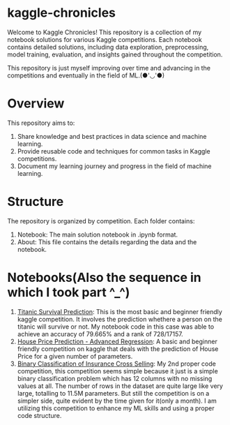 # kaggle-chronicles
Welcome to Kaggle Chronicles! This repository is a collection of my notebook solutions for various Kaggle competitions. Each notebook contains detailed solutions, including data exploration, preprocessing, model training, evaluation, and insights gained throughout the competition. 

This repository is just myself improving over time and advancing in the competitions and eventually in the field of ML.(●'◡'●)

# Overview
This repository aims to:
1. Share knowledge and best practices in data science and machine learning.
2. Provide reusable code and techniques for common tasks in Kaggle competitions.
3. Document my learning journey and progress in the field of machine learning.

# Structure
The repository is organized by competition. Each folder contains:

1. Notebook: The main solution notebook in .ipynb format.
2. About: This file contains the details regarding the data and the notebook.
   
# Notebooks(Also the sequence in which I took part ^_^)
1. [Titanic Survival Prediction](https://www.kaggle.com/competitions/titanic): This is the most basic and beginner friendly kaggle competition. It involves the prediction whethere a person on the titanic will survive or not. My notebook code in this case was able to achieve an accuracy of 79.665% and a rank of 728/17157.
2. [House Price Prediction - Advanced Regression](https://www.kaggle.com/competitions/house-prices-advanced-regression-techniques): A basic and beginner friendly competition on kaggle that deals with the prediction of House Price for a given number of parameters.
3. [Binary Classification of Insurance Cross Selling](https://www.kaggle.com/competitions/playground-series-s4e7/overview): My 2nd proper code competition, this competition seems simple because it just is a simple binary classification problem which has 12 columns with no missing values at all. The number of rows in the dataset are quite large like very large, totalling to 11.5M parameters. But still the competition is on a simpler side, quite evident by the time given for it(only a month). I am utilizing this competition to enhance my ML skills and using a proper code structure.
